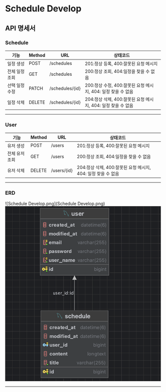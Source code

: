 # Schedule Develop

## API 명세서

### Schedule
| 기능       | Method | URL              | 상태코드                                       |
|----------|--------|-----------------|--------------------------------------------|
| 일정 생성    | POST   | /schedules       | 201:정상 등록, 400:잘못된 요청 메시지                  |
| 전체 일정 조회 | GET    | /schedules      | 200:정상 조회, 404:일정을 찾을 수 없음                 |
| 선택 일정 수정 | PATCH  | /schedules/{id} | 200:정상 수정, 400:잘못된 요청 메시지, 404: 일정 찾을 수 없음 |
| 일정 삭제    | DELETE | /schedules/{id}  | 204:정상 삭제, 400:잘못된 요청 메시지, 404: 일정 찾을 수 없음 |

***
### User
| 기능       | Method | URL         | 상태코드                                       |
|----------|-------|-------------|--------------------------------------------|
| 유저 생성    | POST | /users      | 201:정상 등록, 400:잘못된 요청 메시지                  |
| 전체 유저 조회 | GET   | /users      | 200:정상 조회, 404:일정을 찾을 수 없음                 |
| 유저 삭제    | DELETE | /users/{id} | 204:정상 삭제, 400:잘못된 요청 메시지, 404: 일정 찾을 수 없음 |

***
### ERD
![Schedule Develop.png](Schedule Develop.png)
![DB.ERD.png](DB.ERD.png)
***